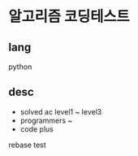 # 알고리즘 코딩테스트
## lang
python
## desc
- solved ac level1 ~ level3
- programmers ~
- code plus

rebase test


